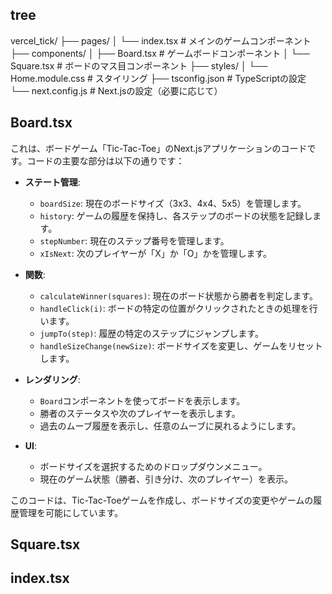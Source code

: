 ## tree
vercel_tick/
├── pages/
│   └── index.tsx           # メインのゲームコンポーネント
├── components/
│   ├── Board.tsx           # ゲームボードコンポーネント
│   └── Square.tsx          # ボードのマス目コンポーネント
├── styles/
│   └── Home.module.css     # スタイリング
├── tsconfig.json           # TypeScriptの設定
└── next.config.js          # Next.jsの設定（必要に応じて）

## Board.tsx 
これは、ボードゲーム「Tic-Tac-Toe」のNext.jsアプリケーションのコードです。コードの主要な部分は以下の通りです：

- **ステート管理**:
  - `boardSize`: 現在のボードサイズ（3x3、4x4、5x5）を管理します。
  - `history`: ゲームの履歴を保持し、各ステップのボードの状態を記録します。
  - `stepNumber`: 現在のステップ番号を管理します。
  - `xIsNext`: 次のプレイヤーが「X」か「O」かを管理します。

- **関数**:
  - `calculateWinner(squares)`: 現在のボード状態から勝者を判定します。
  - `handleClick(i)`: ボードの特定の位置がクリックされたときの処理を行います。
  - `jumpTo(step)`: 履歴の特定のステップにジャンプします。
  - `handleSizeChange(newSize)`: ボードサイズを変更し、ゲームをリセットします。

- **レンダリング**:
  - `Board`コンポーネントを使ってボードを表示します。
  - 勝者のステータスや次のプレイヤーを表示します。
  - 過去のムーブ履歴を表示し、任意のムーブに戻れるようにします。

- **UI**:
  - ボードサイズを選択するためのドロップダウンメニュー。
  - 現在のゲーム状態（勝者、引き分け、次のプレイヤー）を表示。

このコードは、Tic-Tac-Toeゲームを作成し、ボードサイズの変更やゲームの履歴管理を可能にしています。
## Square.tsx

## index.tsx 
